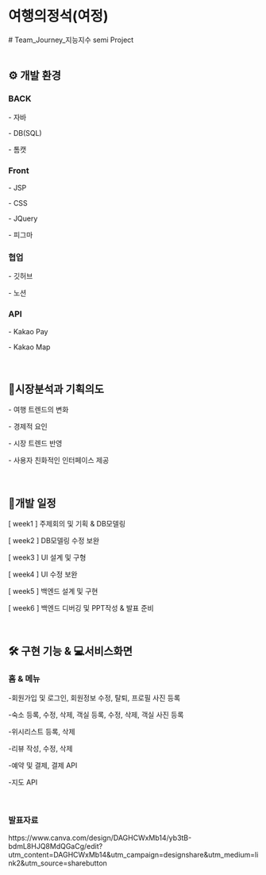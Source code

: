 <h1>여행의정석(여정)</h1>
# Team_Journey_지능지수
semi Project 
<br>
<br>
<h2 ><b> ⚙️ 개발 환경 </b></h2>
<h3><b>BACK</b></h3>
<p data-ke-size="size16"> - 자바</p>
<p data-ke-size="size16"> - DB(SQL)</p>
<p data-ke-size="size16"> - 톰캣</p>
<h3><b>Front</b></h3>
<p data-ke-size="size16"> - JSP</p>
<p data-ke-size="size16"> - CSS</p>
<p data-ke-size="size16"> - JQuery</p>
<p data-ke-size="size16"> - 피그마</p>
<h3><b>협업</b></h3>
<p data-ke-size="size16"> - 깃허브</p>
<p data-ke-size="size16"> - 노션</p>
<h3><b>API</b></h3>
<p data-ke-size="size16"> - Kakao Pay</p>
<p data-ke-size="size16"> - Kakao Map</p>
<br>
<h2 ><b> 📝시장분석과 기획의도 </b></h2>
<p data-ke-size="size16"> - 여행 트렌드의 변화 </p>
<p data-ke-size="size16"> - 경제적 요인 </p>
<p data-ke-size="size16"> - 시장 트렌드 반영 </p>
<p data-ke-size="size16"> - 사용자 친화적인 인터페이스 제공 </p>
<br>
<h2 ><b> 📅개발 일정 </b></h2>
<p data-ke-size="size16"> [ week1 ] 주제회의 및 기획 & DB모델링</p>
<p data-ke-size="size16"> [ week2 ] DB모델링 수정 보완</p>
<p data-ke-size="size16"> [ week3 ] UI 설계 및 구형</p>
<p data-ke-size="size16"> [ week4 ] UI 수정 보완</p>
<p data-ke-size="size16"> [ week5 ] 백엔드 설계 및 구현</p>
<p data-ke-size="size16"> [ week6 ] 백엔드 디버깅 및 PPT작성 & 발표 준비</p>
<br>
<h2><b> 🛠️ 구현 기능 & 💻서비스화면 </b></h2>
<h3><b>홈 &amp; 메뉴</b></h3>
<p data-ke-size="size16"> -회원가입 및 로그인, 회원정보 수정, 탈퇴, 프로필 사진 등록 </p>
<p data-ke-size="size16"> -숙소 등록, 수정, 삭제, 객실 등록, 수정, 삭제, 객실 사진 등록  </p>
<p data-ke-size="size16"> -위시리스트 등록, 삭제 </p>
<p data-ke-size="size16"> -리뷰 작성, 수정, 삭제 </p>
<p data-ke-size="size16"> -예약 및 결제, 결제 API </p>
<p data-ke-size="size16"> -지도 API </p>

<br>
<h3><b>발표자료</b></h3>
https://www.canva.com/design/DAGHCWxMb14/yb3tB-bdmL8HJQ8MdQGaCg/edit?utm_content=DAGHCWxMb14&utm_campaign=designshare&utm_medium=link2&utm_source=sharebutton
